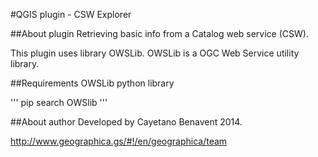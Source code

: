 #QGIS plugin - CSW Explorer

##About plugin
Retrieving basic info from a Catalog web service (CSW).

This plugin uses library OWSLib. OWSLib is a OGC Web Service utility library.

##Requirements
OWSLib python library

'''
pip search OWSlib
'''

##About author
Developed by Cayetano Benavent 2014.

http://www.geographica.gs/#!/en/geographica/team
